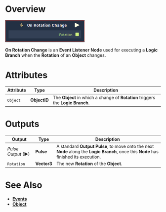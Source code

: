 # Overview

![The On Rotation Change Node.](../../../.gitbook/assets/node-on-rotation-change.png)

**On Rotation Change** is an **Event Listener** **Node** used for executing a **Logic Branch** when the **Rotation** of an **Object** changes.

# Attributes

|Attribute|Type|Description|
|---|---|---|
| `Object` | **ObjectID** | The **Object** in which a change of **Rotation** triggers the **Logic Branch**.  |


# Outputs

|Output|Type|Description|
|---|---|---|
|*Pulse Output* (►)|**Pulse**|A standard **Output Pulse**, to move onto the next **Node** along the **Logic Branch**, once this **Node** has finished its execution.|
| `Rotation` | **Vector3** | The new **Rotation** of the **Object**.  |


# See Also

* [**Events**](../README.md)
* [**Object**](README.md)


